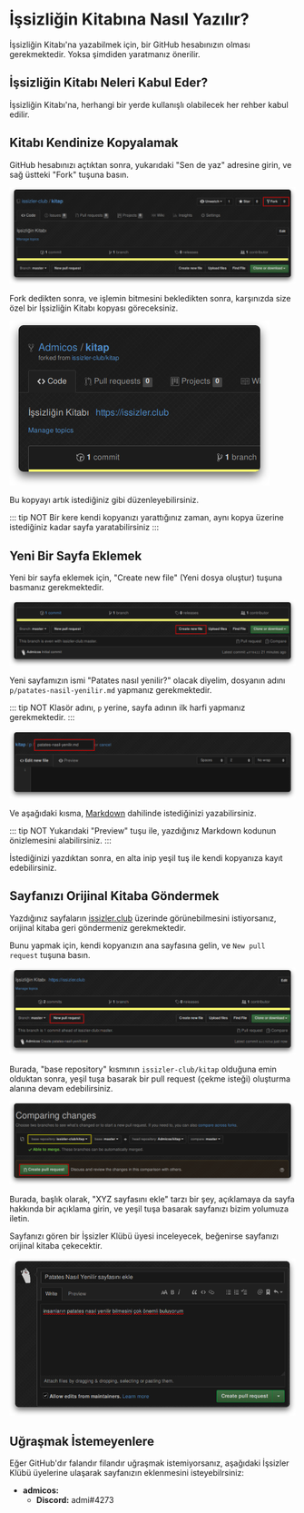 # İşsizliğin Kitabına Nasıl Yazılır?

İşsizliğin Kitabı'na yazabilmek için, bir GitHub hesabınızın olması gerekmektedir.
Yoksa şimdiden yaratmanız önerilir.

## İşsizliğin Kitabı Neleri Kabul Eder?
İşsizliğin Kitabı'na, herhangi bir yerde kullanışlı olabilecek her rehber kabul
edilir.

## Kitabı Kendinize Kopyalamak

GitHub hesabınızı açtıktan sonra, yukarıdaki "Sen de yaz" adresine girin,
ve sağ üstteki "Fork" tuşuna basın.

![Fork Tuşu Resmi](../media/i/issizligin-kitabina-yazmak/fork.png)

Fork dedikten sonra, ve işlemin bitmesini bekledikten sonra, karşınızda size
özel bir İşsizliğin Kitabı kopyası göreceksiniz.

![Sizin Kopyanız](../media/i/issizligin-kitabina-yazmak/kopya.png)

Bu kopyayı artık istediğiniz gibi düzenleyebilirsiniz.

::: tip NOT
Bir kere kendi kopyanızı yarattığınız zaman, aynı kopya üzerine istediğiniz
kadar sayfa yaratabilirsiniz
:::

## Yeni Bir Sayfa Eklemek

Yeni bir sayfa eklemek için, "Create new file" (Yeni dosya oluştur) tuşuna basmanız gerekmektedir.

![Yeni dosya tuşu](../media/i/issizligin-kitabina-yazmak/yeni.png)

Yeni sayfamızın ismi "Patates nasıl yenilir?" olacak diyelim, dosyanın adını
`p/patates-nasil-yenilir.md` yapmanız gerekmektedir.

::: tip NOT
Klasör adını, `p` yerine, sayfa adının ilk harfi yapmanız gerekmektedir.
:::

![Dosya ismi](../media/i/issizligin-kitabina-yazmak/isim.png)

Ve aşağıdaki kısma, [Markdown](https://help.github.com/en/articles/basic-writing-and-formatting-syntax) dahilinde istediğinizi yazabilirsiniz.

::: tip NOT
Yukarıdaki "Preview" tuşu ile, yazdığınız Markdown kodunun önizlemesini alabilirsiniz.
:::

İstediğinizi yazdıktan sonra, en alta inip yeşil tuş ile kendi kopyanıza kayıt
edebilirsiniz.

## Sayfanızı Orijinal Kitaba Göndermek

Yazdığınız sayfaların [issizler.club](https://issizler.club) üzerinde görünebilmesini
istiyorsanız, orijinal kitaba geri göndermeniz gerekmektedir.

Bunu yapmak için, kendi kopyanızın ana sayfasına gelin, ve `New pull request`
tuşuna basın.

![Çekme İsteği](../media/i/issizligin-kitabina-yazmak/pullrequest.png)

Burada, "base repository" kısmının `issizler-club/kitap` olduğuna emin olduktan
sonra, yeşil tuşa basarak bir pull request (çekme isteği) oluşturma alanına
devam edebilirsiniz.

![İstek Bilgileri](../media/i/issizligin-kitabina-yazmak/prwindow.png)

Burada, başlık olarak, "XYZ sayfasını ekle" tarzı bir şey, açıklamaya da sayfa
hakkında bir açıklama girin, ve yeşil tuşa basarak sayfanızı bizim yolumuza iletin.

Sayfanızı gören bir İşsizler Klübü üyesi inceleyecek, beğenirse sayfanızı orijinal
kitaba çekecektir.

![Çekme isteği yarat](../media/i/issizligin-kitabina-yazmak/createpr.png)

## Uğraşmak İstemeyenlere

Eğer GitHub'dır falandır filandır uğraşmak istemiyorsanız, aşağıdaki İşsizler
Klübü üyelerine ulaşarak sayfanızın eklenmesini isteyebilrsiniz:

- **admicos:**
    - **Discord:** admi#4273
